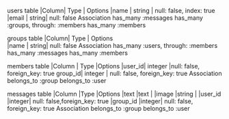 users table
|Column|	Type  |	Options
|name	 | string |	null: false, index: true
|email |	string|	null: false
Association
has_many :messages has_many :groups, through: :members has_many :members

groups table
|Column| Type  |	Options    
|name  | string|	null: false
Association
has_many :users, through: :members has_many :messages has_many :members

members table
|Column	| Type	  |Options
|user_id|	integer |null: false, foreign_key: true
group_id|	integer |	null: false, foreign_key: true
Association
belongs_to :group
belongs_to :user

messages table
|Column	      |Type  	|Options
|text	        |text	  |
|image	      |string |
|user_id	    |integer|	null: false,foreign_key: true
|group_id	    |integer|	null: false, foreign_key: true
Association
belongs_to :group belongs_to :user